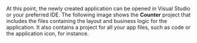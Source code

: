 At this point, the newly created application can be opened in Visual Studio or your preferred IDE. The following image shows the **Counter** project that includes the files containing the layout and business logic for the application. It also contains a project for all your app files, such as code or the application icon, for instance.
